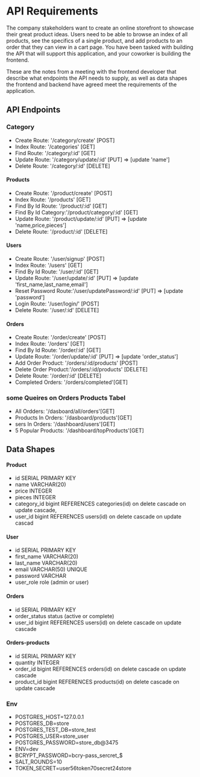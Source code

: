 # API Requirements
The company stakeholders want to create an online storefront to showcase their great product ideas. Users need to be able to browse an index of all products, see the specifics of a single product, and add products to an order that they can view in a cart page. You have been tasked with building the API that will support this application, and your coworker is building the frontend.

These are the notes from a meeting with the frontend developer that describe what endpoints the API needs to supply, as well as data shapes the frontend and backend have agreed meet the requirements of the application. 

## API Endpoints

### Category
   
- Create Route:       '/category/create' [POST]
- Index Route:        '/categories' [GET]
- Find Route:         '/category/:id' [GET]
- Update Route:       '/category/update/:id' [PUT] => [update 'name']
- Delete Route:       '/category/:id' [DELETE]

#### Products
- Create Route:       '/product/create' [POST]
- Index Route:        '/products' [GET]
- Find By Id Route:   '/product/:id' [GET]
- Find By Id Category:'/product/category/:id' [GET]
- Update Route:       '/product/update/:id' [PUT]  => [update 'name,price,pieces']
- Delete Route:       '/product/:id' [DELETE]

#### Users
- Create Route:       '/user/signup' [POST]
- Index Route:        '/users' [GET]
- Find By Id Route:   '/user/:id' [GET]
- Update Route:       '/user/update/:id' [PUT]          => [update 'first_name,last_name,email']
- Reset Password Route:'/user/updatePassword/:id' [PUT] => [update 'password']
- Login Route:        '/user/login/' [POST]
- Delete Route:       '/user/:id' [DELETE]

#### Orders
- Create Route:       '/order/create' [POST]
- Index Route:        '/orders' [GET]
- Find By Id Route:   '/order/:id' [GET]
- Update Route:       '/order/update/:id' [PUT] => [update 'order_status']
- Add Order Product:  '/orders/:id/products' [POST]
- Delete Order Product:'/orders/:id/products' [DELETE]
- Delete Route:       '/order/:id' [DELETE]
- Completed Orders:   '/orders/completed'[GET]

### some Queires on Orders Products Tabel

- All Ordders:         '/dasboard/all/orders'[GET]
- Products In Orders:  '/dasboard/products'[GET]
- sers In Orders:     '/dashboard/users'[GET]
- 5 Popular Products:  '/dashboard/topProducts'[GET]

## Data Shapes
#### Product
- id SERIAL PRIMARY KEY
- name VARCHAR(20)
- price INTEGER
- pieces INTEGER
- category_id  bigint REFERENCES categories(id) on delete cascade on update cascade,
- user_id bigint REFERENCES users(id) on delete cascade on update cascad

#### User
- id SERIAL PRIMARY KEY
- first_name VARCHAR(20)
- last_name VARCHAR(20)
- email VARCHAR(50) UNIQUE
- password VARCHAR
- user_role role (admin or user)

#### Orders
- id SERIAL PRIMARY KEY
- order_status status (active or complete)
- user_id bigint REFERENCES users(id) on delete cascade on update cascade

#### Orders-products
- id SERIAL PRIMARY KEY
- quantity INTEGER
- order_id bigint REFERENCES orders(id) on delete cascade on update cascade
- product_id bigint REFERENCES products(id) on delete cascade on update cascade


### Env 
- POSTGRES_HOST=127.0.0.1
- POSTGRES_DB=store
- POSTGRES_TEST_DB=store_test
- POSTGRES_USER=store_user
- POSTGRES_PASSWORD=store_db@3475
- ENV=dev
- BCRYPT_PASSWORD=bcry-pass_sercret_$
- SALT_ROUNDS=10
- TOKEN_SECRET=user56token70secret24store
